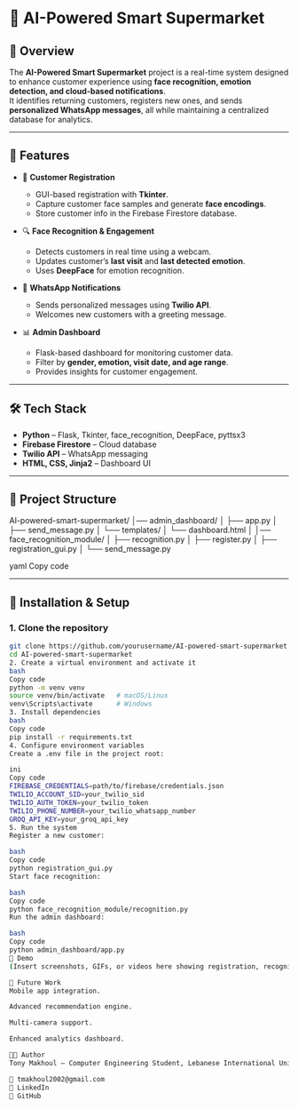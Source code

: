# 🛒 AI-Powered Smart Supermarket  

## 📖 Overview  
The **AI-Powered Smart Supermarket** project is a real-time system designed to enhance customer experience using **face recognition, emotion detection, and cloud-based notifications**.  
It identifies returning customers, registers new ones, and sends **personalized WhatsApp messages**, all while maintaining a centralized database for analytics.  

---

## 🚀 Features  
- 👤 **Customer Registration**  
  - GUI-based registration with **Tkinter**.  
  - Capture customer face samples and generate **face encodings**.  
  - Store customer info in the Firebase Firestore database.  

- 🔍 **Face Recognition & Engagement**  
  - Detects customers in real time using a webcam.  
  - Updates customer’s **last visit** and **last detected emotion**.  
  - Uses **DeepFace** for emotion recognition.  

- 💬 **WhatsApp Notifications**  
  - Sends personalized messages using **Twilio API**.  
  - Welcomes new customers with a greeting message.  

- 📊 **Admin Dashboard**  
  - Flask-based dashboard for monitoring customer data.  
  - Filter by **gender, emotion, visit date, and age range**.  
  - Provides insights for customer engagement.  

---

## 🛠️ Tech Stack  
- **Python** – Flask, Tkinter, face_recognition, DeepFace, pyttsx3  
- **Firebase Firestore** – Cloud database  
- **Twilio API** – WhatsApp messaging  
- **HTML, CSS, Jinja2** – Dashboard UI  

---

## 📂 Project Structure  

AI-powered-smart-supermarket/
│── admin_dashboard/
│ ├── app.py 
│ ├── send_message.py 
│ └── templates/
│ └── dashboard.html 
│
│── face_recognition_module/
│ ├── recognition.py 
│ ├── register.py 
│ ├── registration_gui.py 
│ └── send_message.py 

yaml
Copy code

---

## 🔧 Installation & Setup  

### 1. Clone the repository  
```bash
git clone https://github.com/yourusername/AI-powered-smart-supermarket.git
cd AI-powered-smart-supermarket
2. Create a virtual environment and activate it
bash
Copy code
python -m venv venv
source venv/bin/activate   # macOS/Linux
venv\Scripts\activate      # Windows
3. Install dependencies
bash
Copy code
pip install -r requirements.txt
4. Configure environment variables
Create a .env file in the project root:

ini
Copy code
FIREBASE_CREDENTIALS=path/to/firebase/credentials.json
TWILIO_ACCOUNT_SID=your_twilio_sid
TWILIO_AUTH_TOKEN=your_twilio_token
TWILIO_PHONE_NUMBER=your_twilio_whatsapp_number
GROQ_API_KEY=your_groq_api_key
5. Run the system
Register a new customer:

bash
Copy code
python registration_gui.py
Start face recognition:

bash
Copy code
python face_recognition_module/recognition.py
Run the admin dashboard:

bash
Copy code
python admin_dashboard/app.py
📸 Demo
(Insert screenshots, GIFs, or videos here showing registration, recognition, and dashboard)

📌 Future Work
Mobile app integration.

Advanced recommendation engine.

Multi-camera support.

Enhanced analytics dashboard.

👨‍💻 Author
Tony Makhoul – Computer Engineering Student, Lebanese International University

📧 tmakhoul2002@gmail.com
🔗 LinkedIn
🔗 GitHub
